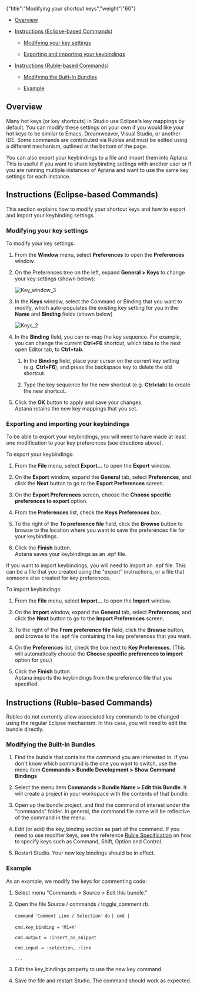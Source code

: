{"title":"Modifying your shortcut keys","weight":"60"} 

*   [Overview](#Overview)
    
*   [Instructions (Eclipse-based Commands)](#Instructions(Eclipse-basedCommands))
    
    *   [Modifying your key settings](#Modifyingyourkeysettings)
        
    *   [Exporting and importing your keybindings](#Exportingandimportingyourkeybindings)
        
*   [Instructions (Ruble-based Commands)](#Instructions(Ruble-basedCommands))
    
    *   [Modifying the Built-In Bundles](#ModifyingtheBuilt-InBundles)
        
    *   [Example](#Example)
        

## Overview

Many hot keys (or key shortcuts) in Studio use Eclipse's key mappings by default. You can modify these settings on your own if you would like your hot keys to be similar to Emacs, Dreamweaver, Visual Studio, or another IDE. Some commands are contributed via Rubles and must be edited using a different mechanism, outlined at the bottom of the page.

You can also export your keybindings to a file and import them into Aptana. This is useful if you want to share keybinding settings with another user or if you are running multiple instances of Aptana and want to use the same key settings for each instance.

## Instructions (Eclipse-based Commands)

This section explains how to modify your shortcut keys and how to export and import your keybinding settings.

### Modifying your key settings

To modify your key settings:

1.  From the **Window** menu, select **Preferences** to open the **Preferences** window.
    
2.  On the Preferences tree on the left, expand **General > Keys** to change your key settings (shown below):
    
    ![Key_window_3](/Images/appc/download/attachments/30083211/Key_window_3.jpg)
3.  In the **Keys** window, select the Command or Binding that you want to modify, which auto-populates the existing key setting for you in the **Name** and **Binding** fields (shown below)
    
    ![Keys_2](/Images/appc/download/attachments/30083211/Keys_2.jpg)
4.  In the **Binding** field, you can re-map the key sequence. For example, you can change the current **Ctrl+F6** shortcut, which tabs to the next open Editor tab, to **Ctrl+tab**.
    
    1.  In the **Binding** field, place your cursor on the current key setting (e.g. **Ctrl+F6**), and press the backspace key to delete the old shortcut.
        
    2.  Type the key sequence for the new shortcut (e.g. **Ctrl+tab**) to create the new shortcut.
        
5.  Click the **OK** button to apply and save your changes.  
    Aptana retains the new key mappings that you set.
    

### Exporting and importing your keybindings

To be able to export your keybindings, you will need to have made at least one modification to your key preferences (see directions above).

To export your keybindings:

1.  From the **File** menu, select **Export...** to open the **Export** window.
    
2.  On the **Export** window, expand the **General** tab, select **Preferences**, and click the **Next** button to go to the **Export Preferences** screen.
    
3.  On the **Export Preferences** screen, choose the **Choose specific preferences to export** option.
    
4.  From the **Preferences** list, check the **Keys Preferences** box.
    
5.  To the right of the **To preference file** field, click the **Browse** button to browse to the location where you want to save the preferences file for your keybindings.
    
6.  Click the **Finish** button.  
    Aptana saves your keybindings as an .epf file.
    

If you want to import keybindings, you will need to import an .epf file. This can be a file that you created using the "export" instructions, or a file that someone else created for key preferences.

To import keybindings:

1.  From the **File** menu, select **Import...** to open the **Import** window.
    
2.  On the **Import** window, expand the **General** tab, select **Preferences**, and click the **Next** button to go to the **Import Preferences** screen.
    
3.  To the right of the **From preference file** field, click the **Browse** button, and browse to the .epf file containing the key preferences that you want.
    
4.  On the **Preferences** list, check the box next to **Key Preferences**. (This will automatically choose the **Choose specific preferences to import** option for you.)
    
5.  Click the **Finish** button.  
    Aptana imports the keybindings from the preference file that you specified.
    

## Instructions (Ruble-based Commands)

Rubles do not currently allow associated key commands to be changed using the regular Eclipse mechanism. In this case, you will need to edit the bundle directly.

### Modifying the Built-In Bundles

1.  Find the bundle that contains the command you are interested in. If you don't know which command is the one you want to switch, use the menu item **Commands > Bundle Development > Show Command Bindings**
    
2.  Select the menu item **Commands > Bundle Name > Edit this Bundle**. It will create a project in your workspace with the contents of that bundle.
    
3.  Open up the bundle project, and find the command of interest under the "commands" folder. In general, the command file name will be reflective of the command in the menu.
    
4.  Edit (or add) the key\_binding section as part of the command. If you need to use modifier keys, see the reference [Ruble Specification](/docs/appc/Axway_Appcelerator_Studio/Axway_Appcelerator_Studio_Guide/Customizing_Studio/Rubles/Ruble_Specification/) on how to specify keys such as Command, Shift, Option and Control.
    
5.  Restart Studio. Your new key bindings should be in effect.
    

### Example

As an example, we modify the keys for commenting code:

1.  Select menu "Commands > Source > Edit this bundle."
    
2.  Open the file Source / commands / toggle\_comment.rb.
    
    `command` `'Comment Line / Selection'`  `do` `| cmd |`
    
    `cmd.key_binding =` `'M1+K'`
    
    `cmd.output = :insert_as_snippet`
    
    `cmd.input = :selection, :line`
    
    `...`
    
3.  Edit the key\_bindings property to use the new key command.
    
4.  Save the file and restart Studio. The command should work as expected.